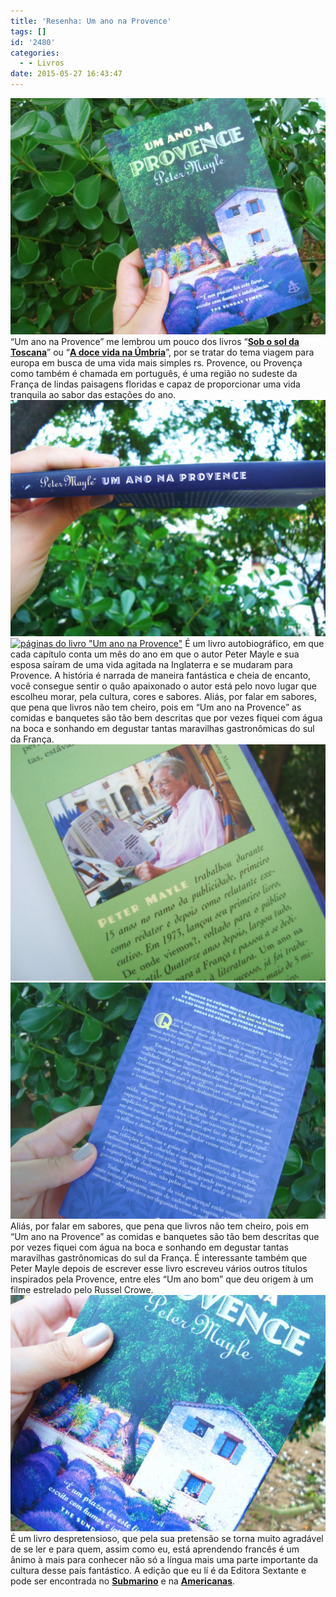 ```yaml
---
title: 'Resenha: Um ano na Provence'
tags: []
id: '2480'
categories:
  - - Livros
date: 2015-05-27 16:43:47
---
```


[![capa do livro um ano na provence](/wp-content/uploads/2015/05/capa-do-livro-um-ano-na-provence-1024x768.jpg)](/wp-content/uploads/2015/05/capa-do-livro-um-ano-na-provence.jpg) “Um ano na Provence” me lembrou um pouco dos livros “**[Sob o sol da Toscana](http://natalia.blog.br/2014/07/10/16o-livro-do-ano-sob-o-sol-da-toscana/)**” ou “[**A doce vida na Úmbria**](http://natalia.blog.br/2014/08/25/21o-livro-do-ano-a-doce-vida-na-umbria/)”, por se tratar do tema viagem para europa em busca de uma vida mais simples rs. Provence, ou Provença como também é chamada em português, é uma região no sudeste da França de lindas paisagens floridas e capaz de proporcionar uma vida tranquila ao sabor das estações do ano. [![lombada do livro Um ano na provence](/wp-content/uploads/2015/05/lombada-do-livro-Um-ano-na-provence-1024x768.jpg)](/wp-content/uploads/2015/05/lombada-do-livro-Um-ano-na-provence.jpg) [![páginas do livro "Um ano na Provence"](/wp-content/uploads/2015/05/páginas-do-livro-Um-ano-na-Provence-1024x768.jpg)](/wp-content/uploads/2015/05/páginas-do-livro-Um-ano-na-Provence.jpg) É um livro autobiográfico, em que cada capítulo conta um mês do ano em que o autor Peter Mayle e sua esposa saíram de uma vida agitada na Inglaterra e se mudaram para Provence. A história é narrada de maneira fantástica e cheia de encanto, você consegue sentir o quão apaixonado o autor está pelo novo lugar que escolheu morar, pela cultura, cores e sabores. Aliás, por falar em sabores, que pena que livros não tem cheiro, pois em “Um ano na Provence” as comidas e banquetes são tão bem descritas que por vezes fiquei com água na boca e sonhando em degustar tantas maravilhas gastronômicas do sul da França. [![Orelha do livro "Um ano na Provence"](/wp-content/uploads/2015/05/Orelha-do-livro-Um-ano-na-Provence-1024x768.jpg)](/wp-content/uploads/2015/05/Orelha-do-livro-Um-ano-na-Provence.jpg) [![contra-capa do livro "Um ano na Provence"](/wp-content/uploads/2015/05/contra-capa-do-livro-Um-ano-na-Provence-1024x768.jpg)](/wp-content/uploads/2015/05/contra-capa-do-livro-Um-ano-na-Provence.jpg) Aliás, por falar em sabores, que pena que livros não tem cheiro, pois em “Um ano na Provence” as comidas e banquetes são tão bem descritas que por vezes fiquei com água na boca e sonhando em degustar tantas maravilhas gastrônomicas do sul da França. É interessante também que Peter Mayle depois de escrever esse livro escreveu vários outros títulos inspirados pela Provence, entre eles “Um ano bom” que deu origem à um filme estrelado pelo Russel Crowe. [![livro um ano na provence](/wp-content/uploads/2015/05/livro-um-ano-na-provence-1024x768.jpg)](/wp-content/uploads/2015/05/livro-um-ano-na-provence.jpg) É um livro despretensioso, que pela sua pretensão se torna muito agradável de se ler e para quem, assim como eu, está aprendendo francês é um ânimo à mais para conhecer não só a língua mais uma parte importante da cultura desse país fantástico. A edição que eu lí é da Editora Sextante e pode ser encontrada no **[Submarino](http://oferta.vc/7DvI)** e na [**Americanas**](http://oferta.vc/7DvJ).
